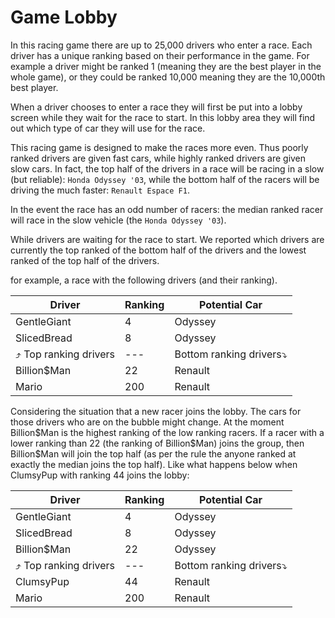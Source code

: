 # Game Lobby

 In this racing game there are up to 25,000 drivers who enter a race. Each driver has a unique ranking based on their performance in the game. For example a driver might be ranked 1 (meaning they are the best player in the whole game), or they could be ranked 10,000 meaning they are the 10,000th best player.

When a driver chooses to enter a race they will first be put into a lobby screen while they wait for the race to start. In this lobby area they will find out which type of car they will use for the race.

This racing game is designed to make the races more even. Thus poorly ranked drivers are given fast cars, while highly ranked drivers are given slow cars. In fact, the top half of the drivers in a race will be racing in a slow (but reliable): `Honda Odyssey '03`,  while the bottom half of the racers will be driving the much faster: `Renault Espace F1`.

In the event the race has an odd number of racers: the median ranked racer will race in the slow vehicle (the `Honda Odyssey '03`).

While drivers are waiting for the race to start. We reported which drivers are currently the top ranked of the bottom half of the drivers and the lowest ranked of the top half of the drivers. 

 for example, a race with the following drivers (and their ranking).

|Driver | Ranking | Potential Car |
|-------|---------| --- |
| GentleGiant | 4 | Odyssey
| SlicedBread | 8 | Odyssey |
|:arrow_heading_up: Top ranking drivers |---|Bottom ranking drivers:arrow_heading_down: |
| Billion\$Man | 22|  Renault |
| Mario       | 200| Renault

Considering the situation that a new racer joins the lobby. The cars for those drivers who are on the bubble might change. At the moment Billion\$Man is the highest ranking of the low ranking racers. If a racer with a lower ranking than 22 (the ranking of Billion\$Man) joins the group, then Billion\$Man will join the top half (as per the rule the anyone ranked at exactly the median joins the top half). Like what happens below when ClumsyPup with ranking 44 joins the lobby:

|Driver | Ranking | Potential Car |
|-------|---------| --- |
| GentleGiant | 4 | Odyssey
| SlicedBread | 8 | Odyssey |
| Billion$Man | 22|  Odyssey |
|:arrow_heading_up: Top ranking drivers |---|Bottom ranking drivers:arrow_heading_down: |
| ClumsyPup | 44 | Renault |
| Mario       | 200| Renault
                

